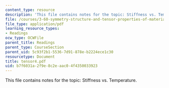 ```yaml
---
content_type: resource
description: 'This file contains notes for the topic: Stiffness vs. Temperature.'
file: /courses/3-60-symmetry-structure-and-tensor-properties-of-materials-fall-2005/b7f6031a2f9e8c2eaac04f4350033923_tensor4.pdf
file_type: application/pdf
learning_resource_types:
- Readings
ocw_type: OCWFile
parent_title: Readings
parent_type: CourseSection
parent_uid: 5c93f2b1-5536-7d91-878e-b2224ece1c30
resourcetype: Document
title: tensor4.pdf
uid: b7f6031a-2f9e-8c2e-aac0-4f4350033923
---
```

This file contains notes for the topic: Stiffness vs. Temperature.

